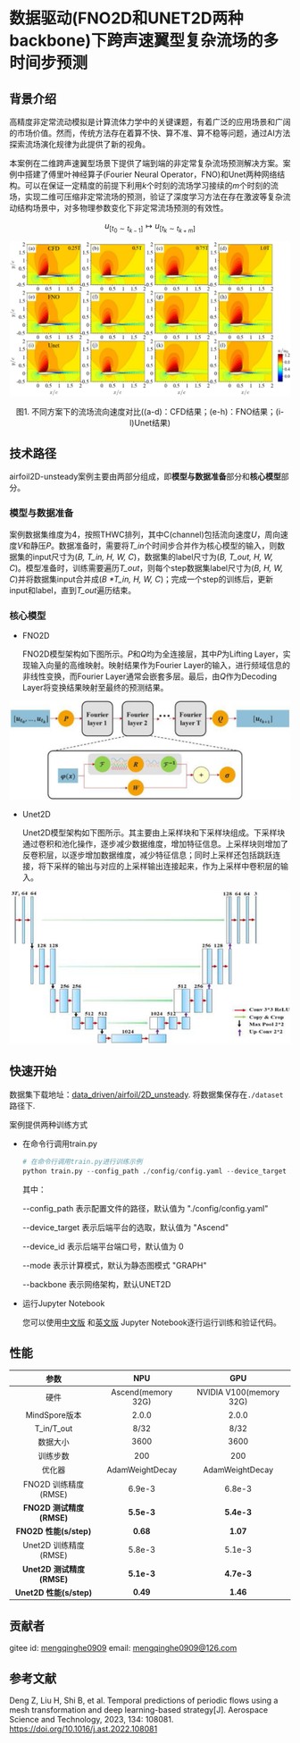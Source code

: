 # 数据驱动(FNO2D和UNET2D两种backbone)下跨声速翼型复杂流场的多时间步预测

## 背景介绍

高精度非定常流动模拟是计算流体力学中的关键课题，有着广泛的应用场景和广阔的市场价值。然而，传统方法存在着算不快、算不准、算不稳等问题，通过AI方法探索流场演化规律为此提供了新的视角。

本案例在二维跨声速翼型场景下提供了端到端的非定常复杂流场预测解决方案。案例中搭建了傅里叶神经算子(Fourier Neural Operator，FNO)和Unet两种网络结构。可以在保证一定精度的前提下利用*k*个时刻的流场学习接续的*m*个时刻的流场，实现二维可压缩非定常流场的预测，验证了深度学习方法在存在激波等复杂流动结构场景中，对多物理参数变化下非定常流场预测的有效性。

$$
u_{[t_0\sim t_{k-1}]} \mapsto u_{[t_k\sim t_{k+m}]}
$$

![Fig1](./images/img_1.png)
<center>图1. 不同方案下的流场流向速度对比((a-d)：CFD结果；(e-h)：FNO结果；(i-l)Unet结果)</center>

## 技术路径

airfoil2D-unsteady案例主要由两部分组成，即**模型与数据准备**部分和**核心模型**部分。

### 模型与数据准备

案例数据集维度为4，按照THWC排列，其中C(channel)包括流向速度*U*，周向速度*V*和静压*P*。数据准备时，需要将*T_in*个时间步合并作为核心模型的输入，则数据集的input尺寸为(*B, T_in, H, W, C*)，数据集的label尺寸为(*B, T_out, H, W, C*)。模型准备时，训练需要遍历*T_out*，则每个step数据集label尺寸为(*B, H, W, C*)并将数据集input合并成(*B \*T_in, H, W, C*)；完成一个step的训练后，更新input和label，直到*T_out*遍历结束。

### 核心模型

- FNO2D

   FNO2D模型架构如下图所示。*P*和*Q*均为全连接层，其中*P*为Lifting Layer，实现输入向量的高维映射。映射结果作为Fourier Layer的输入，进行频域信息的非线性变换，而Fourier Layer通常会嵌套多层。最后，由*Q*作为Decoding Layer将变换结果映射至最终的预测结果。

![Fig2](./images/FNO.png)

- Unet2D

   Unet2D模型架构如下图所示。其主要由上采样块和下采样块组成。下采样块通过卷积和池化操作，逐步减少数据维度，增加特征信息。上采样块则增加了反卷积层，以逐步增加数据维度，减少特征信息；同时上采样还包括跳跃连接，将下采样的输出与对应的上采样输出连接起来，作为上采样中卷积层的输入。

![Fig3](./images/Unet.png)

## 快速开始

数据集下载地址：[data_driven/airfoil/2D_unsteady](https://download.mindspore.cn/mindscience/mindflow/dataset/applications/data_driven/airfoil/2D_unsteady/). 将数据集保存在`./dataset`路径下.

案例提供两种训练方式

- 在命令行调用train.py

  ```python
  # 在命令行调用train.py进行训练示例
  python train.py --config_path ./config/config.yaml --device_target Ascend --device_id 0 --mode GRAPH --backbone UNET2D

  ```

  其中：

  --config_path 表示配置文件的路径，默认值为 "./config/config.yaml"

  --device_target 表示后端平台的选取，默认值为 "Ascend"

  --device_id 表示后端平台端口号，默认值为 0

  --mode 表示计算模式，默认为静态图模式 "GRAPH"

  --backbone 表示网络架构，默认UNET2D

- 运行Jupyter Notebook

  您可以使用[中文版](./2D_unsteady_CN.ipynb) 和[英文版](./2D_unsteady.ipynb) Jupyter Notebook逐行运行训练和验证代码。

## 性能

|        参数         |        NPU              |    GPU       |
|:----------------------:|:--------------------------:|:---------------:|
|     硬件            |     Ascend(memory 32G)      |   NVIDIA V100(memory 32G) |
|     MindSpore版本   |      2.0.0    |     2.0.0   |
|     T_in/T_out      |      8/32     |     8/32    |
|     数据大小        |      3600     |     3600    |
|     训练步数        |      200      |     200     |
|     优化器           |      AdamWeightDecay        |     AdamWeightDecay       |
|   FNO2D 训练精度(RMSE)  |     6.9e-3       |      6.8e-3      |
| **FNO2D 测试精度(RMSE)** |     **5.5e-3**     |     **5.4e-3**     |
| **FNO2D 性能(s/step)**   |     **0.68**      |     **1.07**      |
| Unet2D 训练精度(RMSE)   |     5.8e-3          |     5.1e-3        |
| **Unet2D 测试精度(RMSE)**|     **5.1e-3**     |     **4.7e-3**     |
| **Unet2D 性能(s/step)**  |     **0.49**      |     **1.46**      |

## 贡献者

gitee id: [mengqinghe0909](https://gitee.com/mengqinghe0909)
email: mengqinghe0909@126.com

## 参考文献

Deng Z, Liu H, Shi B, et al. Temporal predictions of periodic flows using a mesh transformation and deep learning-based strategy[J]. Aerospace Science and Technology, 2023, 134: 108081. https://doi.org/10.1016/j.ast.2022.108081